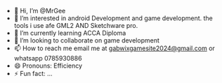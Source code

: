- 👋 Hi, I’m @MrGee
- 👀 I’m interested in android Development and game development. the tools i use afe GML2 AND Sketchware pro.
- 🌱 I’m currently learning ACCA Diploma 
- 💞️ I’m looking to collaborate on game development 
- 📫 How to reach me email me at gabwixgamesite2024@gmail.com or whatsapp 0785930886
- 😄 Pronouns: Efficiency 
- ⚡ Fun fact: ...

<!---
gabrielle247/gabrielle247 is a ✨ special ✨ repository because its `README.md` (this file) appears on your GitHub profile.
You can click the Preview link to take a look at your changes.
--->
